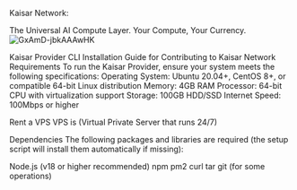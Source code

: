 Kaisar Network:

The Universal AI Compute Layer. Your Compute, Your Currency.
![GxAmD-jbkAAAwHK](https://github.com/user-attachments/assets/20c3b283-8f32-4af0-8f95-3e7b81569f40)



Kaisar Provider CLI Installation Guide for Contributing to Kaisar Network
Requirements
To run the Kaisar Provider, ensure your system meets the following specifications:
Operating System: Ubuntu 20.04+, CentOS 8+, or compatible 64-bit Linux distribution
Memory: 4GB RAM
Processor: 64-bit CPU with virtualization support
Storage: 100GB HDD/SSD
Internet Speed: 100Mbps or higher

Rent a VPS
VPS is (Virtual Private Server that runs 24/7)

Dependencies
The following packages and libraries are required (the setup script will install them automatically if missing):



Node.js (v18 or higher recommended)
npm
pm2
curl
tar
git (for some operations)
